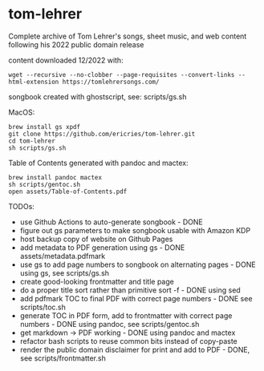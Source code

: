 # tom-lehrer
Complete archive of Tom Lehrer's songs, sheet music, and web content following his 2022 public domain release

content downloaded 12/2022 with:

`wget --recursive --no-clobber --page-requisites --convert-links --html-extension https://tomlehrersongs.com/`

songbook created with ghostscript, see: scripts/gs.sh

MacOS:
```
brew install gs xpdf
git clone https://github.com/ericries/tom-lehrer.git
cd tom-lehrer
sh scripts/gs.sh
```

Table of Contents generated with pandoc and mactex:
```
brew install pandoc mactex
sh scripts/gentoc.sh
open assets/Table-of-Contents.pdf
```


TODOs:
- use Github Actions to auto-generate songbook - DONE
- figure out gs parameters to make songbook usable with Amazon KDP
- host backup copy of website on Github Pages
- add metadata to PDF generation using gs - DONE assets/metadata.pdfmark
- use gs to add page numbers to songbook on alternating pages - DONE using gs, see scripts/gs.sh
- create good-looking frontmatter and title page
- do a proper title sort rather than primitive sort -f - DONE using sed
- add pdfmark TOC to final PDF with correct page numbers - DONE see scripts/toc.sh
- generate TOC in PDF form, add to frontmatter with correct page numbers - DONE using pandoc, see scripts/gentoc.sh
- get markdown -> PDF working - DONE using pandoc and mactex
- refactor bash scripts to reuse common bits instead of copy-paste
- render the public domain disclaimer for print and add to PDF - DONE,  see scripts/frontmatter.sh
